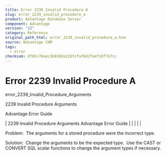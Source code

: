 ```yaml
---
title: Error 2239 Invalid Procedure A
slug: error_2239_invalid_procedure_a
product: Advantage Database Server
component: Advantage
version: "12"
category: Reference
original_path_html: error_2239_invalid_procedure_a.htm
source: Advantage CHM
tags:
  - error
checksum: df65c7beec3b8302e21bfcfa76d2feef2df7e7cc
---
```


# Error 2239 Invalid Procedure A

error\_2239\_Invalid\_Procedure\_Arguments

2239 Invalid Procedure Arguments

Advantage Error Guide

| 2239 Invalid Procedure Arguments  Advantage Error Guide |  |  |  |  |

Problem:  The arguments for a stored procedure were the incorrect type.

Solution:  Change the arguments to be the expected type.  Use the CAST or CONVERT SQL scalar functions to change the argument types if necessary.
